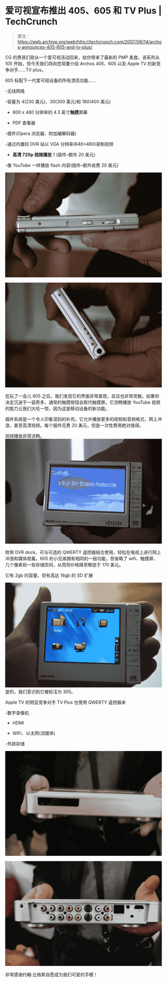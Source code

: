 # 爱可视宣布推出 405、605 和 TV Plus | TechCrunch

> 原文：<https://web.archive.org/web/http://techcrunch.com/2007/06/14/archos-announces-405-605-and-tv-plus/>

CG 的男孩们刚从一个爱可视活动回来，给你带来了最新的 PMP 美食。该系列从 105 开始，但今天我们将向您简要介绍 Archos 405、605 以及 Apple TV 的新竞争对手……TV plus。

605 标配下一代爱可视设备的所有漂亮功能……

-无线网络

-容量为 4(230 美元)、30(300 美元)和 160(400 美元)

- 800 x 480 分辨率的 4.3 英寸**触摸**屏幕

- PDF 查看器

-插件(Opera 浏览器、附加编解码器)

-通过内置的 DVR 站以 VGA 分辨率(640×480)录制视频

- **高清 720p 视频播放！**(插件–额外 20 美元)

-像 YouTube 一样播放 flash 内容(插件–额外收费 20 美元)

![](img/0875b4547366003c29a4e8be3a04db8c.png)

![](img/cef61c1a96750f31a7cf213d58a81364.png)

在玩了一会儿 605 之后，我们发现它的界面非常直观，反应也非常灵敏。如果你决定沉迷于一袋奇多，通常的触摸按钮会取代触摸屏。它流畅播放 YouTube 视频的能力让我们大吃一惊，因为这是移动设备的新功能。

插件系统是一个令人印象深刻的补充，它允许播放更多的视频和音频格式，网上冲浪，甚至高清视频。每个插件花费 20 美元，但是一次性费用绝对值得。

视频播放非常流畅。
![](img/3ddb5daf2c99363c3a07704d67b2d7a4.png)

附带 DVR dock，可与可选的 QWERTY 遥控器结合使用，轻松在电视上进行网上冲浪和媒体观看。605 的小兄弟拥有相同的一般功能，但省略了 wifi、触摸屏、几个像素和一些存储空间，从而将价格降至略低于 170 美元。

它有 2gb 的容量，但有高达 16gb 的 SD 扩展

![](img/f5ffd79db9d0dcca7a28071aebbacbb3.png)
是的，我们意识到它被标注为 305。

Apple TV 的明显竞争对手 TV Plus 也使用 QWERTY 遥控器来

-数字录像机

- HDMI

- WiFi、以太网(流媒体)

-外部存储

![](img/8c3e1dbdefa6caebecb3dab5e3429839.png)

![](img/3e4ce5820062d9b10ec6340fc31c62b1.png)

非常感谢约翰·比格斯自愿成为我们可爱的手模！